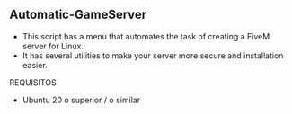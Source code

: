 ## Automatic-GameServer
- This script has a menu that automates the task of creating a FiveM server for Linux.
- It has several utilities to make your server more secure and installation easier.

REQUISITOS
- Ubuntu 20 o superior / o similar
